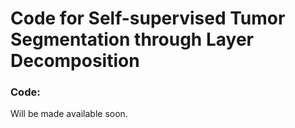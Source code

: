 # Code for Self-supervised Tumor Segmentation through Layer Decomposition

### Code:
Will be made available soon.
